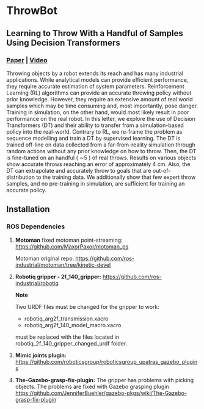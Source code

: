 # ThrowBot

## Learning to Throw With a Handful of Samples Using Decision Transformers

### [Paper](https://ieeexplore.ieee.org/document/9984828?source=authoralert) | [Video](https://www.youtube.com/watch?v=5_G6o_H3HeE)

Throwing objects by a robot extends its reach and has many industrial applications. While analytical models can provide efficient performance, they require accurate estimation of system parameters. Reinforcement Learning (RL) algorithms can provide an accurate throwing policy without prior knowledge. However, they require an extensive amount of real world samples which may be time consuming and, most importantly, pose danger. Training in simulation, on the other hand, would most likely result in poor performance on the real robot. In this letter, we explore the use of Decision Transformers (DT) and their ability to transfer from a simulation-based policy into the real-world. Contrary to RL, we re-frame the problem as sequence modelling and train a DT by supervised learning. The DT is trained off-line on data collected from a far-from-reality simulation through random actions without any prior knowledge on how to throw. Then, the DT is fine-tuned on an handful ( ∼5 ) of real throws. Results on various objects show accurate throws reaching an error of approximately 4 cm. Also, the DT can extrapolate and accurately throw to goals that are out-of-distribution to the training data. We additionally show that few expert throw samples, and no pre-training in simulation, are sufficient for training an accurate policy.

<div align="center">

</div>

## Installation
### ROS Dependencies
1. **Motoman**
fixed motoman point-streaming:
https://github.com/MaxorPaxor/motoman_ps

    Motoman original repo: 
    https://github.com/ros-industrial/motoman/tree/kinetic-devel

2. **Robotiq gripper - 2f_140_gripper:**
https://github.com/ros-industrial/robotiq

    **Note**

    Two URDF files must be changed for the gripper to work:

    - robotiq_arg2f_transmission.xacro
    - robotiq_arg2f_140_model_macro.xacro
   
    must be replaced with the files located in robotiq_2f_140_gripper_changed_urdf folder.

3. **Mimic joints plugin:**
https://github.com/roboticsgroup/roboticsgroup_upatras_gazebo_plugins

4. **The-Gazebo-grasp-fix-plugin:**
The gripper has problems with picking objects.
The problems are fixed with Gazebo grasping plugin
https://github.com/JenniferBuehler/gazebo-pkgs/wiki/The-Gazebo-grasp-fix-plugin
